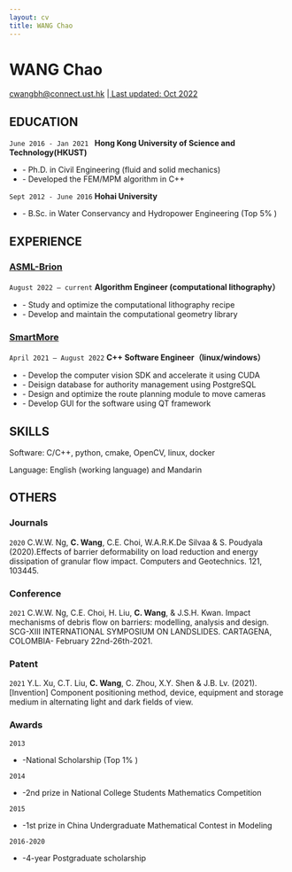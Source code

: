 ```yaml
---
layout: cv
title: WANG Chao
---
```

# WANG Chao

<div id="webaddress">
<a href="cwangbh@connect.ust.hk">cwangbh@connect.ust.hk</a>
|<a href="https://github.com/idiot-learning/markdown-cv/tree/feat/english"> Last updated: Oct 2022</a>
</div>


## EDUCATION 
`June 2016 - Jan 2021 `
**Hong Kong University of Science and Technology(HKUST)**
- \- Ph.D. in Civil Engineering (fluid and solid mechanics)
- \- Developed the FEM/MPM algorithm in C++ 


`Sept 2012 - June 2016`
**Hohai University**
- \- B.Sc. in Water Conservancy and Hydropower Engineering (Top 5% ) 

## EXPERIENCE
###  <a id="webaddress2" href="https://www.asml.com/en">ASML-Brion</a>

`August 2022 – current`
**Algorithm Engineer (computational lithography）** 
- \- Study and optimize the computational lithography recipe
- \- Develop and maintain the computational geometry library

### <a id="webaddress2" href="https://cn.smartmore.com/">SmartMore</a>  

`April 2021 – August 2022`
**C++ Software Engineer（linux/windows）** 
- \- Develop the computer vision SDK and accelerate it using CUDA
- \- Deisign database for authority management using PostgreSQL 
- \- Design and optimize the route planning module to move cameras
- \- Develop GUI for the software using QT framework 

## SKILLS 

Software: C/C++, python, cmake, OpenCV, linux, docker

Language: English (working language) and Mandarin 

## OTHERS

<!-- A list is also available [online](http://scholar.google.co.uk/citations?user=LTOTl0YAAAAJ) -->

### Journals

`2020`
C.W.W. Ng, **C. Wang**, C.E. Choi, W.A.R.K.De Silvaa & S. Poudyala (2020).Effects of barrier deformability on load reduction and energy dissipation of granular flow impact. Computers and Geotechnics. 121, 103445.

### Conference

`2021`
C.W.W. Ng, C.E. Choi, H. Liu, **C. Wang**, & J.S.H. Kwan. Impact mechanisms of debris flow on barriers: modelling, analysis and design. SCG-XIII INTERNATIONAL SYMPOSIUM ON LANDSLIDES. CARTAGENA, COLOMBIA- February 22nd-26th-2021.

### Patent
`2021`
Y.L. Xu, C.T. Liu, **C. Wang**, C. Zhou, X.Y. Shen & J.B. Lv. (2021). [Invention] Component positioning method, device, equipment and storage medium in alternating light and dark fields of view.
### Awards

`2013`
- \-National Scholarship (Top 1% )
  
`2014`
- \-2nd prize in National College Students Mathematics Competition
  
`2015`
- \-1st prize in China Undergraduate Mathematical Contest in Modeling

`2016-2020`
- \-4-year Postgraduate scholarship





